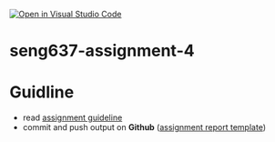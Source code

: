 [![Open in Visual Studio Code](https://classroom.github.com/assets/open-in-vscode-2e0aaae1b6195c2367325f4f02e2d04e9abb55f0b24a779b69b11b9e10269abc.svg)](https://classroom.github.com/online_ide?assignment_repo_id=18659898&assignment_repo_type=AssignmentRepo)
# seng637-assignment-4

# Guidline

- read [assignment guideline](seng637-a4.md)
- commit and push output on **Github** ([assignment report template](./seng637-a4-team_number.md))
